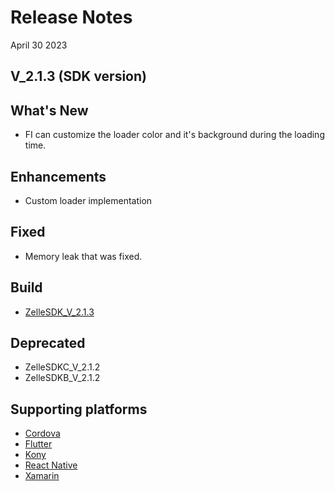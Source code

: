 # Release Notes

April 30 2023

## V_2.1.3 (SDK version)

## What's New

- FI can customize the loader color and it's background during the loading time.

## Enhancements

- Custom loader implementation

## Fixed

- Memory leak that was fixed.

## Build

- [ZelleSDK_V_2.1.3](?path=docs/builds/Android/downgraded-kotlin/ZelleSDK_V_2.1.3.aar)

## Deprecated

- ZelleSDKC_V_2.1.2
- ZelleSDKB_V_2.1.2

## Supporting platforms

- [Cordova](?path=docs/supporting-documents/cordova.md)
- [Flutter](?path=docs/supporting-documents/flutter.md)
- [Kony](?path=docs/supporting-documents/kony.md)
- [React Native](?path=docs/supporting-documents/react-native.md)
- [Xamarin](?path=docs/supporting-documents/xamarin.md)